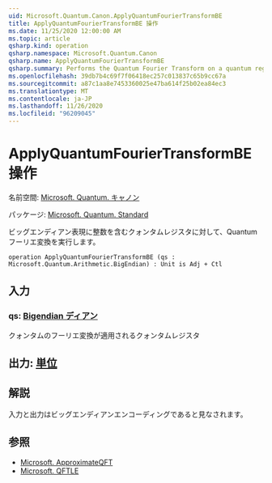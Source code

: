 ```yaml
---
uid: Microsoft.Quantum.Canon.ApplyQuantumFourierTransformBE
title: ApplyQuantumFourierTransformBE 操作
ms.date: 11/25/2020 12:00:00 AM
ms.topic: article
qsharp.kind: operation
qsharp.namespace: Microsoft.Quantum.Canon
qsharp.name: ApplyQuantumFourierTransformBE
qsharp.summary: Performs the Quantum Fourier Transform on a quantum register containing an integer in the big-endian representation.
ms.openlocfilehash: 39db7b4c69f7f06418ec257c013837c65b9cc67a
ms.sourcegitcommit: a87c1aa8e7453360025e47ba614f25b02ea84ec3
ms.translationtype: MT
ms.contentlocale: ja-JP
ms.lasthandoff: 11/26/2020
ms.locfileid: "96209045"
---
```

# <a name="applyquantumfouriertransformbe-operation"></a>ApplyQuantumFourierTransformBE 操作

名前空間: [Microsoft. Quantum. キャノン](xref:Microsoft.Quantum.Canon)

パッケージ: [Microsoft. Quantum. Standard](https://nuget.org/packages/Microsoft.Quantum.Standard)


ビッグエンディアン表現に整数を含むクォンタムレジスタに対して、Quantum フーリエ変換を実行します。

```qsharp
operation ApplyQuantumFourierTransformBE (qs : Microsoft.Quantum.Arithmetic.BigEndian) : Unit is Adj + Ctl
```


## <a name="input"></a>入力

### <a name="qs--bigendian"></a>qs: [Bigendian ディアン](xref:Microsoft.Quantum.Arithmetic.BigEndian)

クォンタムのフーリエ変換が適用されるクォンタムレジスタ



## <a name="output--unit"></a>出力: [単位](xref:microsoft.quantum.lang-ref.unit)



## <a name="remarks"></a>解説

入力と出力はビッグエンディアンエンコーディングであると見なされます。

## <a name="see-also"></a>参照

- [Microsoft. ApproximateQFT](xref:Microsoft.Quantum.Canon.ApproximateQFT)
- [Microsoft. QFTLE](xref:Microsoft.Quantum.Canon.QFTLE)